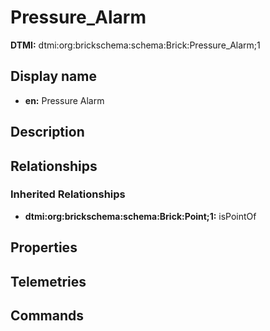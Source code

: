 # Pressure_Alarm
**DTMI:** dtmi:org:brickschema:schema:Brick:Pressure_Alarm;1
## Display name
- **en:** Pressure Alarm
## Description
## Relationships
### Inherited Relationships
* **dtmi:org:brickschema:schema:Brick:Point;1:** isPointOf
## Properties
## Telemetries
## Commands
